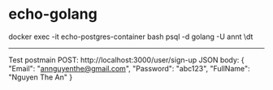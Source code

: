 # echo-golang

docker exec -it echo-postgres-container bash
psql -d golang -U annt
\dt

-------------
Test postmain
POST: http://localhost:3000/user/sign-up
JSON body:
{
    "Email": "annguyenthe@gmail.com",
    "Password": "abc123",
    "FullName": "Nguyen The An"
}